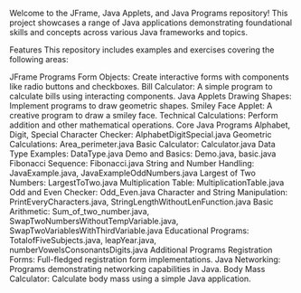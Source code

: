 Welcome to the JFrame, Java Applets, and Java Programs repository! This project showcases a range of Java applications demonstrating foundational skills and concepts across various Java frameworks and topics.

Features
This repository includes examples and exercises covering the following areas:

JFrame Programs
Form Objects: Create interactive forms with components like radio buttons and checkboxes.
Bill Calculator: A simple program to calculate bills using interacting components.
Java Applets
Drawing Shapes: Implement programs to draw geometric shapes.
Smiley Face Applet: A creative program to draw a smiley face.
Technical Calculations: Perform addition and other mathematical operations.
Core Java Programs
Alphabet, Digit, Special Character Checker: AlphabetDigitSpecial.java
Geometric Calculations: Area_perimeter.java
Basic Calculator: Calculator.java
Data Type Examples: DataType.java
Demo and Basics: Demo.java, basic.java
Fibonacci Sequence: Fibonacci.java
String and Number Handling: JavaExample.java, JavaExampleOddNumbers.java
Largest of Two Numbers: LargestToTwo.java
Multiplication Table: MultiplicationTable.java
Odd and Even Checker: Odd_Even.java
Character and String Manipulation: PrintEveryCharacters.java, StringLengthWithoutLenFunction.java
Basic Arithmetic: Sum_of_two_number.java, SwapTwoNumbersWithoutTempVariable.java, SwapTwoVariablesWithThirdVariable.java
Educational Programs: TotalofFiveSubjects.java, leapYear.java, numberVowelsConsonantsDigits.java
Additional Programs
Registration Forms: Full-fledged registration form implementations.
Java Networking: Programs demonstrating networking capabilities in Java.
Body Mass Calculator: Calculate body mass using a simple Java application.
